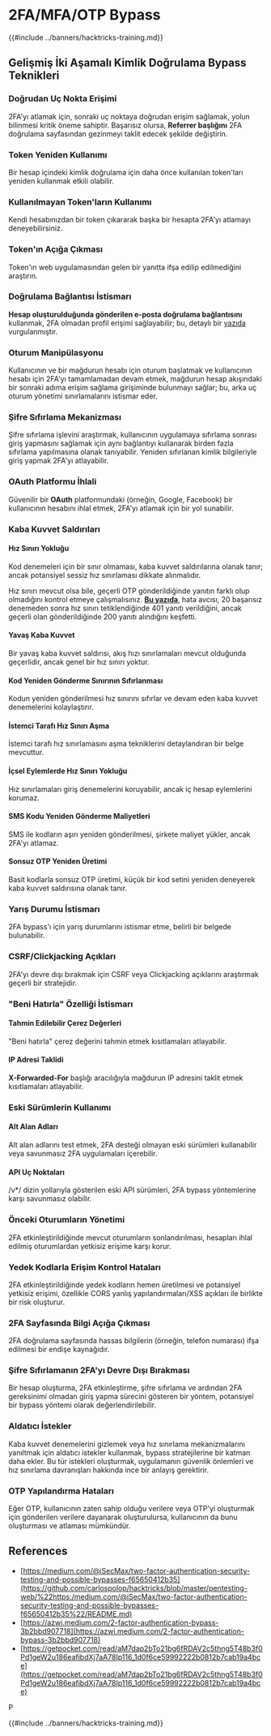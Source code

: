 # 2FA/MFA/OTP Bypass

{{#include ../banners/hacktricks-training.md}}

## **Gelişmiş İki Aşamalı Kimlik Doğrulama Bypass Teknikleri**

### **Doğrudan Uç Nokta Erişimi**

2FA'yı atlamak için, sonraki uç noktaya doğrudan erişim sağlamak, yolun bilinmesi kritik öneme sahiptir. Başarısız olursa, **Referrer başlığını** 2FA doğrulama sayfasından gezinmeyi taklit edecek şekilde değiştirin.

### **Token Yeniden Kullanımı**

Bir hesap içindeki kimlik doğrulama için daha önce kullanılan token'ları yeniden kullanmak etkili olabilir.

### **Kullanılmayan Token'ların Kullanımı**

Kendi hesabınızdan bir token çıkararak başka bir hesapta 2FA'yı atlamayı deneyebilirsiniz.

### **Token'ın Açığa Çıkması**

Token'ın web uygulamasından gelen bir yanıtta ifşa edilip edilmediğini araştırın.

### **Doğrulama Bağlantısı İstismarı**

**Hesap oluşturulduğunda gönderilen e-posta doğrulama bağlantısını** kullanmak, 2FA olmadan profil erişimi sağlayabilir; bu, detaylı bir [yazıda](https://srahulceh.medium.com/behind-the-scenes-of-a-security-bug-the-perils-of-2fa-cookie-generation-496d9519771b) vurgulanmıştır.

### **Oturum Manipülasyonu**

Kullanıcının ve bir mağdurun hesabı için oturum başlatmak ve kullanıcının hesabı için 2FA'yı tamamlamadan devam etmek, mağdurun hesap akışındaki bir sonraki adıma erişim sağlama girişiminde bulunmayı sağlar; bu, arka uç oturum yönetimi sınırlamalarını istismar eder.

### **Şifre Sıfırlama Mekanizması**

Şifre sıfırlama işlevini araştırmak, kullanıcının uygulamaya sıfırlama sonrası giriş yapmasını sağlamak için aynı bağlantıyı kullanarak birden fazla sıfırlama yapılmasına olanak tanıyabilir. Yeniden sıfırlanan kimlik bilgileriyle giriş yapmak 2FA'yı atlayabilir.

### **OAuth Platformu İhlali**

Güvenilir bir **OAuth** platformundaki (örneğin, Google, Facebook) bir kullanıcının hesabını ihlal etmek, 2FA'yı atlamak için bir yol sunabilir.

### **Kaba Kuvvet Saldırıları**

#### **Hız Sınırı Yokluğu**

Kod denemeleri için bir sınır olmaması, kaba kuvvet saldırılarına olanak tanır; ancak potansiyel sessiz hız sınırlaması dikkate alınmalıdır.

Hız sınırı mevcut olsa bile, geçerli OTP gönderildiğinde yanıtın farklı olup olmadığını kontrol etmeye çalışmalısınız. [**Bu yazıda**](https://mokhansec.medium.com/the-2-200-ato-most-bug-hunters-overlooked-by-closing-intruder-too-soon-505f21d56732), hata avcısı, 20 başarısız denemeden sonra hız sınırı tetiklendiğinde 401 yanıtı verildiğini, ancak geçerli olan gönderildiğinde 200 yanıtı alındığını keşfetti.

#### **Yavaş Kaba Kuvvet**

Bir yavaş kaba kuvvet saldırısı, akış hızı sınırlamaları mevcut olduğunda geçerlidir, ancak genel bir hız sınırı yoktur.

#### **Kod Yeniden Gönderme Sınırının Sıfırlanması**

Kodun yeniden gönderilmesi hız sınırını sıfırlar ve devam eden kaba kuvvet denemelerini kolaylaştırır.

#### **İstemci Tarafı Hız Sınırı Aşma**

İstemci tarafı hız sınırlamasını aşma tekniklerini detaylandıran bir belge mevcuttur.

#### **İçsel Eylemlerde Hız Sınırı Yokluğu**

Hız sınırlamaları giriş denemelerini koruyabilir, ancak iç hesap eylemlerini korumaz.

#### **SMS Kodu Yeniden Gönderme Maliyetleri**

SMS ile kodların aşırı yeniden gönderilmesi, şirkete maliyet yükler, ancak 2FA'yı atlamaz.

#### **Sonsuz OTP Yeniden Üretimi**

Basit kodlarla sonsuz OTP üretimi, küçük bir kod setini yeniden deneyerek kaba kuvvet saldırısına olanak tanır.

### **Yarış Durumu İstismarı**

2FA bypass'ı için yarış durumlarını istismar etme, belirli bir belgede bulunabilir.

### **CSRF/Clickjacking Açıkları**

2FA'yı devre dışı bırakmak için CSRF veya Clickjacking açıklarını araştırmak geçerli bir stratejidir.

### **"Beni Hatırla" Özelliği İstismarı**

#### **Tahmin Edilebilir Çerez Değerleri**

"Beni hatırla" çerez değerini tahmin etmek kısıtlamaları atlayabilir.

#### **IP Adresi Taklidi**

**X-Forwarded-For** başlığı aracılığıyla mağdurun IP adresini taklit etmek kısıtlamaları atlayabilir.

### **Eski Sürümlerin Kullanımı**

#### **Alt Alan Adları**

Alt alan adlarını test etmek, 2FA desteği olmayan eski sürümleri kullanabilir veya savunmasız 2FA uygulamaları içerebilir.

#### **API Uç Noktaları**

/v\*/ dizin yollarıyla gösterilen eski API sürümleri, 2FA bypass yöntemlerine karşı savunmasız olabilir.

### **Önceki Oturumların Yönetimi**

2FA etkinleştirildiğinde mevcut oturumların sonlandırılması, hesapları ihlal edilmiş oturumlardan yetkisiz erişime karşı korur.

### **Yedek Kodlarla Erişim Kontrol Hataları**

2FA etkinleştirildiğinde yedek kodların hemen üretilmesi ve potansiyel yetkisiz erişimi, özellikle CORS yanlış yapılandırmaları/XSS açıkları ile birlikte bir risk oluşturur.

### **2FA Sayfasında Bilgi Açığa Çıkması**

2FA doğrulama sayfasında hassas bilgilerin (örneğin, telefon numarası) ifşa edilmesi bir endişe kaynağıdır.

### **Şifre Sıfırlamanın 2FA'yı Devre Dışı Bırakması**

Bir hesap oluşturma, 2FA etkinleştirme, şifre sıfırlama ve ardından 2FA gereksinimi olmadan giriş yapma sürecini gösteren bir yöntem, potansiyel bir bypass yöntemi olarak değerlendirilebilir.

### **Aldatıcı İstekler**

Kaba kuvvet denemelerini gizlemek veya hız sınırlama mekanizmalarını yanıltmak için aldatıcı istekler kullanmak, bypass stratejilerine bir katman daha ekler. Bu tür istekleri oluşturmak, uygulamanın güvenlik önlemleri ve hız sınırlama davranışları hakkında ince bir anlayış gerektirir.

### OTP Yapılandırma Hataları

Eğer OTP, kullanıcının zaten sahip olduğu verilere veya OTP'yi oluşturmak için gönderilen verilere dayanarak oluşturulursa, kullanıcının da bunu oluşturması ve atlaması mümkündür.

## References

- [https://medium.com/@iSecMax/two-factor-authentication-security-testing-and-possible-bypasses-f65650412b35](https://github.com/carlospolop/hacktricks/blob/master/pentesting-web/%22https:/medium.com/@iSecMax/two-factor-authentication-security-testing-and-possible-bypasses-f65650412b35%22/README.md)
- [https://azwi.medium.com/2-factor-authentication-bypass-3b2bbd907718](https://azwi.medium.com/2-factor-authentication-bypass-3b2bbd907718)
- [https://getpocket.com/read/aM7dap2bTo21bg6fRDAV2c5thng5T48b3f0Pd1geW2u186eafibdXj7aA78Ip116_1d0f6ce59992222b0812b7cab19a4bce](https://getpocket.com/read/aM7dap2bTo21bg6fRDAV2c5thng5T48b3f0Pd1geW2u186eafibdXj7aA78Ip116_1d0f6ce59992222b0812b7cab19a4bce)

P

{{#include ../banners/hacktricks-training.md}}

